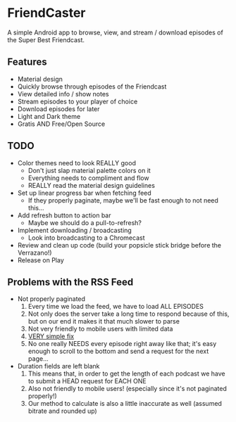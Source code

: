 # FriendCaster
A simple Android app to browse, view, and stream / download episodes of the Super Best Friendcast.

## Features
* Material design
* Quickly browse through episodes of the Friendcast
* View detailed info / show notes
* Stream episodes to your player of choice
* Download episodes for later
* Light and Dark theme
* Gratis AND Free/Open Source

## TODO
* Color themes need to look REALLY good
  * Don't just slap material palette colors on it
  * Everything needs to compliment and flow
  * REALLY read the material design guidelines
* Set up linear progress bar when fetching feed
  * If they properly paginate, maybe we'll be fast enough to not need this...
* Add refresh button to action bar
  * Maybe we should do a pull-to-refresh?
* Implement downloading / broadcasting
  * Look into broadcasting to a Chromecast
* Review and clean up code (build your popsicle stick bridge before the Verrazano!)
* Release on Play

## Problems with the RSS Feed
* Not properly paginated
	1. Every time we load the feed, we have to load ALL EPISODES
	2. Not only does the server take a long time to respond because of this, but on our end it makes it that much slower to parse
	3. Not very friendly to mobile users with limited data 
	4. [VERY simple fix](http://wordpress.stackexchange.com/questions/108185/pagination-of-rss2-feed)
	5. No one really NEEDS every episode right away like that; it's easy enough to scroll to the bottom and send a request for the next page...
* Duration fields are left blank
	1. This means that, in order to get the length of each podcast we have to submit a HEAD request for EACH ONE
	2. Also not friendly to mobile users! (especially since it's not paginated properly!)
	3. Our method to calculate is also a little inaccurate as well (assumed bitrate and rounded up)
